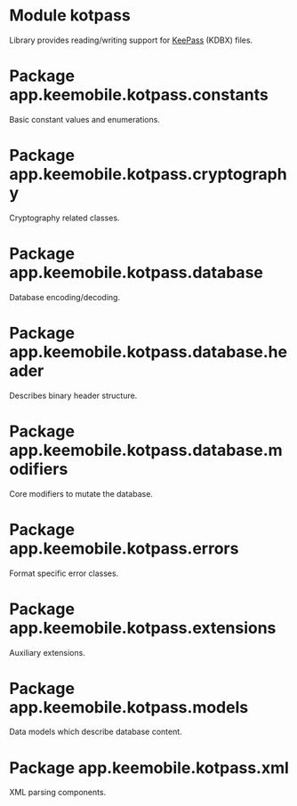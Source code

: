 # Module kotpass
Library provides reading/writing support for [KeePass](https://en.wikipedia.org/wiki/KeePass) (KDBX) files.

# Package app.keemobile.kotpass.constants
Basic constant values and enumerations.

# Package app.keemobile.kotpass.cryptography
Cryptography related classes.

# Package app.keemobile.kotpass.database
Database encoding/decoding.

# Package app.keemobile.kotpass.database.header
Describes binary header structure.

# Package app.keemobile.kotpass.database.modifiers
Core modifiers to mutate the database.

# Package app.keemobile.kotpass.errors
Format specific error classes.

# Package app.keemobile.kotpass.extensions
Auxiliary extensions.

# Package app.keemobile.kotpass.models
Data models which describe database content.

# Package app.keemobile.kotpass.xml
XML parsing components.
